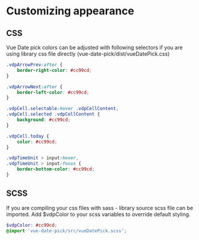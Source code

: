 # Customizing appearance

## CSS
Vue Date pick colors can be adjusted with following selectors if you are using library css file directly (vue-date-pick/dist/vueDatePick.css)
```css
.vdpArrowPrev:after {
    border-right-color: #cc99cd;
}

.vdpArrowNext:after {
    border-left-color: #cc99cd;
}

.vdpCell.selectable:hover .vdpCellContent,
.vdpCell.selected .vdpCellContent {
    background: #cc99cd;
}

.vdpCell.today {
    color: #cc99cd;
}

.vdpTimeUnit > input:hover,
.vdpTimeUnit > input:focus {
    border-bottom-color: #cc99cd;
}
```

## SCSS
If you are compiling your css files with sass - library source scss file can be imported.
Add $vdpColor to your scss variables to override default styling.

```scss
$vdpColor: #cc99cd;
@import 'vue-date-pick/src/vueDatePick.scss';
```